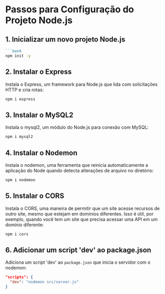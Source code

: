 # Passos para Configuração do Projeto Node.js
## 1. Inicializar um novo projeto Node.js

```markdown
```bash
npm init -y
```

## 2. Instalar o Express
Instala o Express, um framework para Node.js que lida com solicitações HTTP e cria rotas:
```bash
npm i express
```

## 3. Instalar o MySQL2
Instala o mysql2, um módulo do Node.js para conexão com MySQL:
```bash
npm i mysql2
```

## 4. Instalar o Nodemon
Instala o nodemon, uma ferramenta que reinicia automaticamente a aplicação do Node quando detecta alterações de arquivo no diretório:
```bash
npm i nodemon
```

## 5. Instalar o CORS
Instala o CORS, uma maneira de permitir que um site acesse recursos de outro site, mesmo que estejam em domínios diferentes. Isso é útil, por exemplo, quando você tem um site que precisa acessar uma API em um domínio diferente:
```bash
npm i cors
```

## 6. Adicionar um script 'dev' ao package.json
Adiciona um script 'dev' ao `package.json` que inicia o servidor com o nodemon:
```json
"scripts": {
  "dev": "nodemon src/server.js"
}
```
```
